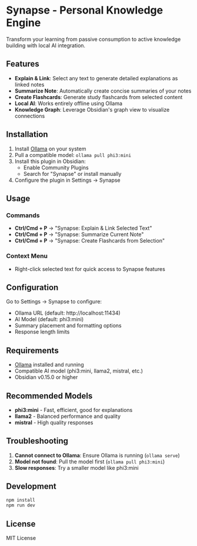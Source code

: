 # Synapse - Personal Knowledge Engine

Transform your learning from passive consumption to active knowledge building with local AI integration.

## Features

- **Explain & Link**: Select any text to generate detailed explanations as linked notes
- **Summarize Note**: Automatically create concise summaries of your notes  
- **Create Flashcards**: Generate study flashcards from selected content
- **Local AI**: Works entirely offline using Ollama
- **Knowledge Graph**: Leverage Obsidian's graph view to visualize connections

## Installation

1. Install [Ollama](https://ollama.ai) on your system
2. Pull a compatible model: `ollama pull phi3:mini`
3. Install this plugin in Obsidian:
   - Enable Community Plugins
   - Search for "Synapse" or install manually
4. Configure the plugin in Settings → Synapse

## Usage

### Commands
- **Ctrl/Cmd + P** → "Synapse: Explain & Link Selected Text"
- **Ctrl/Cmd + P** → "Synapse: Summarize Current Note"  
- **Ctrl/Cmd + P** → "Synapse: Create Flashcards from Selection"

### Context Menu
- Right-click selected text for quick access to Synapse features

## Configuration

Go to Settings → Synapse to configure:
- Ollama URL (default: http://localhost:11434)
- AI Model (default: phi3:mini)
- Summary placement and formatting options
- Response length limits

## Requirements

- [Ollama](https://ollama.ai) installed and running
- Compatible AI model (phi3:mini, llama2, mistral, etc.)
- Obsidian v0.15.0 or higher

## Recommended Models

- **phi3:mini** - Fast, efficient, good for explanations
- **llama2** - Balanced performance and quality
- **mistral** - High quality responses

## Troubleshooting

1. **Cannot connect to Ollama**: Ensure Ollama is running (`ollama serve`)
2. **Model not found**: Pull the model first (`ollama pull phi3:mini`)
3. **Slow responses**: Try a smaller model like phi3:mini

## Development

```bash
npm install
npm run dev
```

## License

MIT License
